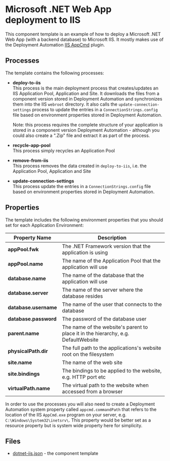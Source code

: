 # Microsoft .NET Web App deployment to IIS

This component template is an example of how to deploy a Microsoft .NET Web App (with a backend
database) to Microsoft IIS. It mostly makes use of the Deployment Automation 
[IIS AppCmd](http://help.serena.com/doc_center/sra/ver6_2_3/SDA_Plugin_Index/sra_plug_iisappcmd.html#sraiisappcmd) plugin.

Processes
---------
The template contains the following processes:

 - **deploy-to-iis**  
   This process is the main deployment process that creates/updates an IIS Application Pool,
   Application and Site. It downloads the files from a component version stored in Deployment Automation and synchronizes them into the
   IIS `webroot` directory. It also calls the `update-connection-settings` process to update the 
   entries in a `ConnectionStrings.config` file based on environment properties stored in Deployment Automation.  
   
   Note: this process requires the complete structure of your application is stored in a component version Deployment Automation - although 
   you could also create a ".Zip" file and extract it as part of the process.
 - **recycle-app-pool**  
   This process simply recycles an Application Pool
 - **remove-from-iis**  
   This process removes the data created in `deploy-to-iis`, i.e. the Application Pool, Application 
   and Site
 - **update-connection-settings**  
   This process update the entries in a `ConnectionStrings.config` file based on 
   environment properties stored in Deployment Automation.

Properties
----------

The template includes the following environment properties that you should set for each Application
Environment:

Property Name                             | Description
------------------------------------------|----------------------------------------------------------------------
**appPool.fwk**                           | The .NET Framework version that the application is using
**appPool.name**                          | The name of the Application Pool that the application will use
**database.name**                         | The name of the database that the application will use
**database.server**                       | The name of the server where the database resides
**database.username**                     | The name of the user that connects to the database
**database.password**                     | The password of the database user
**parent.name**                           | The name of the website's parent to place it in the hierarchy, e.g. DefaultWebsite
**physicalPath.dir**                      | The full path to the applications's website root on the filesystem
**site.name**                             | The name of the web site
**site.bindings**                         | The bindings to be applied to the website, e.g. HTTP port etc
**virtualPath.name**                      | The virtual path to the website when accessed from a browser

In order to use the processes you will also need to create a Deployment Automation system property
called `appcmd.commandPath` that refers to the location of the IIS `AppCmd.exe` program on your server,
e.g. `C:\Windows\System32\inetsrv\`. This property would be better set as a resource
property but is system wide property here for simplicity.   

Files
-----

 - [dotnet-iis.json](dotnet-iis.json) - the component template
 
